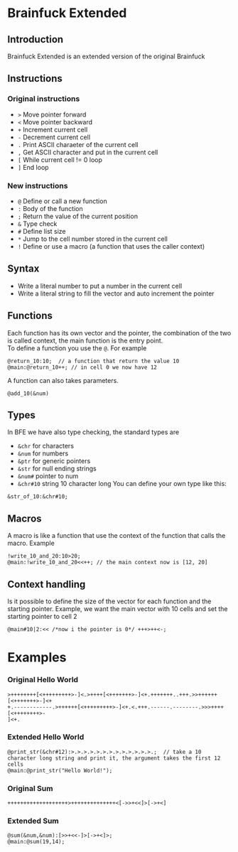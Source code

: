 # Brainfuck Extended
## Introduction
Brainfuck Extended is an extended version of the original Brainfuck

## Instructions
### Original instructions
- `>` Move pointer forward
- `<` Move pointer backward
- `+` Increment current cell
- `-` Decrement current cell
- `.` Print ASCII charaeter of the current cell
- `,` Get ASCII character and put in the current cell
- `[` While current cell != 0 loop
- `]` End loop

### New instructions
- `@` Define or call a new function
- `:` Body of the function
- `;` Return the value of the current position
- `&` Type check
- `#` Define list size
- `*` Jump to the cell number stored in the current cell
- `!` Define or use a macro (a function that uses the caller context)

## Syntax
- Write a literal number to put a number in the current cell
- Write a literal string to fill the vector and auto increment the pointer

## Functions
Each function has its own vector and the pointer, the combination of the two is called context, the main function is the entry point.  
To define a function you use the `@`. For example
```
@return_10:10;  // a function that return the value 10
@main:@return_10++; // in cell 0 we now have 12
```
A function can also takes parameters.
```
@add_10(&num)
```

## Types
In BFE we have also type checking, the standard types are
- `&chr` for characters
- `&num` for numbers
- `&ptr` for generic pointers
- `&str` for null ending strings
- `&num#` pointer to num
- `&chr#10` string 10 character long
You can define your own type like this:
```
&str_of_10:&chr#10;
```

## Macros
A macro is like a function that use the context of the function that calls the macro. Example
```
!write_10_and_20:10>20;
@main:!write_10_and_20<<++; // the main context now is [12, 20]
```

## Context handling
Is it possible to define the size of the vector for each function and the starting pointer. Example, we want the main vector with 10 cells and set the starting pointer to cell 2
```
@main#10|2:<< /*now i the pointer is 0*/ +++>++<-;
```

# Examples
### Original Hello World
```
>++++++++[<+++++++++>-]<.>++++[<+++++++>-]<+.+++++++..+++.>>++++++[<+++++++>-]<+
+.------------.>++++++[<+++++++++>-]<+.<.+++.------.--------.>>>++++[<++++++++>-
]<+.
```
### Extended Hello World
```
@print_str(&chr#12):>.>.>.>.>.>.>.>.>.>.>.>.>.;  // take a 10 character long string and print it, the argument takes the first 12 cells
@main:@print_str("Hello World!");
```
### Original Sum
```
+++++++++++++++++++>++++++++++++++<[->>+<<]>[->+<]
```
### Extended Sum
```
@sum(&num,&num):[>>+<<-]>[->+<]>;
@main:@sum(19,14);
```
